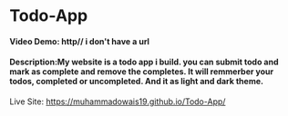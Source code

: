 # Todo-App
#### Video Demo:  http// i don't have a url 
#### Description:My website is a todo app i build. you can submit todo and mark as complete and remove the completes. It will remmerber your todos, completed or uncompleted. And it as light and dark theme.

Live Site: https://muhammadowais19.github.io/Todo-App/
